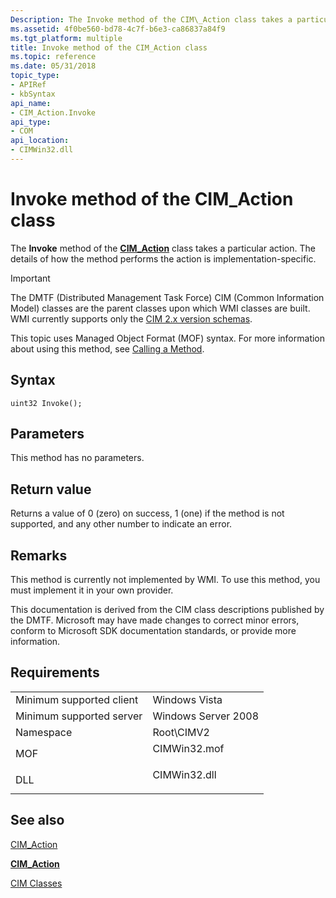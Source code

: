 ```yaml
---
Description: The Invoke method of the CIM\_Action class takes a particular action. The details of how the method performs the action is implementation-specific.
ms.assetid: 4f0be560-bd78-4c7f-b6e3-ca86837a84f9
ms.tgt_platform: multiple
title: Invoke method of the CIM_Action class
ms.topic: reference
ms.date: 05/31/2018
topic_type: 
- APIRef
- kbSyntax
api_name: 
- CIM_Action.Invoke
api_type: 
- COM
api_location: 
- CIMWin32.dll
---
```


# Invoke method of the CIM\_Action class

The **Invoke** method of the [**CIM\_Action**](cim-action.md) class takes a particular action. The details of how the method performs the action is implementation-specific.

> [!IMPORTANT]
> The DMTF (Distributed Management Task Force) CIM (Common Information Model) classes are the parent classes upon which WMI classes are built. WMI currently supports only the [CIM 2.x version schemas](https://dmtf.org/standards/cim/schemas).

 

This topic uses Managed Object Format (MOF) syntax. For more information about using this method, see [Calling a Method](https://docs.microsoft.com/windows/desktop/WmiSdk/calling-a-method).

## Syntax


```mof
uint32 Invoke();
```



## Parameters

This method has no parameters.

## Return value

Returns a value of 0 (zero) on success, 1 (one) if the method is not supported, and any other number to indicate an error.

## Remarks

This method is currently not implemented by WMI. To use this method, you must implement it in your own provider.

This documentation is derived from the CIM class descriptions published by the DMTF. Microsoft may have made changes to correct minor errors, conform to Microsoft SDK documentation standards, or provide more information.

## Requirements



|                                     |                                                                                         |
|-------------------------------------|-----------------------------------------------------------------------------------------|
| Minimum supported client<br/> | Windows Vista<br/>                                                                |
| Minimum supported server<br/> | Windows Server 2008<br/>                                                          |
| Namespace<br/>                | Root\\CIMV2<br/>                                                                  |
| MOF<br/>                      | <dl> <dt>CIMWin32.mof</dt> </dl> |
| DLL<br/>                      | <dl> <dt>CIMWin32.dll</dt> </dl> |



## See also

<dl> <dt>

[CIM\_Action](invoke-method-in-class-cim-action.md)
</dt> <dt>

[**CIM\_Action**](cim-action.md)
</dt> <dt>

[CIM Classes](https://docs.microsoft.com/windows/desktop/WmiSdk/cimclas)
</dt> </dl>

 

 




